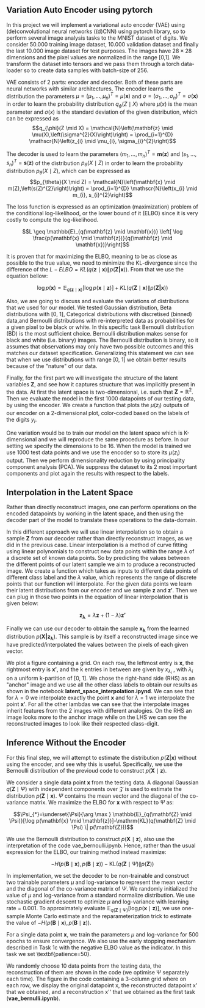 ## Variation Auto Encoder using pytorch

In this project we will implement a variational auto encoder (VAE) using (de)convolutional neural networks ((d)CNN) using pytorch library, so to perform several image analysis tasks to the MNIST dataset of digits. We consider 50.000 training image dataset, 10.000 validation dataset and finally the last 10.000 image dataset for test purposes. The images have $28 \times 28$ dimensions and the pixel values are normalized in the range [0,1]. We transform the dataset into tensors and we pass them through a torch data-loader so to create data samples with batch-size of 256.

VAE consists of 2 parts: encoder and decoder. Both of these parts are neural networks with similar architectures. The encoder learns the distribution the parameters $\mu=\left(\mu_{1}, \ldots, \mu_{n}\right)^{T}=\mu(\mathbf{x})$ and $\sigma=\left(\sigma_{1}, \ldots, \sigma_{n}\right)^{T}=\sigma(\mathbf{x})$ in order to learn the probability distribution $q_{\phi}(Z \mid X)$ where $\mu(x)$ is the mean parameter and $\sigma(x)$ is the standard deviation of the given distribution, which can be expressed as $$q_{\phi}(Z \mid X) = \mathcal{N}\left(\mathbf{z} \mid \mu(X),\left(\sigma^{2}(X)\right)\right) = \prod_{i=1}^{D} \mathscr{N}\left(z_{i} \mid \mu_{i}, \sigma_{i}^{2}\right)$$

The decoder is used to learn the parameters $\left(m_{1}, \ldots, m_{n}\right)^{T}=\mathbf{m}(\mathbf{z})$ and $\left(s_{1}, \ldots, s_{n}\right)^{T}= \mathbf{s}(\mathbf{z})$ of the distribution $p_{\theta}(X \mid Z)$ in order to learn the probability distribution $p_{\theta}(X \mid Z)$, which can be expressed as $$p_{\theta}(X \mid Z) = \mathcal{N}\left(\mathbf{x} \mid m(Z),\left(s(Z)^{2}\right)\right) = \prod_{i=1}^{D} \mathscr{N}\left(x_{i} \mid m_{i}, s_{i}^{2}\right)$$

The loss function is expressed as an optimization (maximization) problem of the conditional log-likelihood, or the lower bound of it (ELBO) since it is very costly to compute the log-likelihood.

$$L \geq \mathbb{E}_{q(\mathbf{z} \mid \mathbf{x})} \left[ \log \frac{p(\mathbf{x} \mid \mathbf{z})}{q(\mathbf{z} \mid \mathbf{x})}\right]$$

It is proven that for maximizing the ELBO, meaning to be as close as possible to the true value, we need to minimize the KL-divergence since the difference of the $L - ELBO = K L(q(\mathbf{z} \mid \mathbf{x}) \| p(\mathbf{Z|x}))$. From that we use the equation bellow:

$$\log p(\mathbf{x}) = \mathbb{E}_{q(\mathbf{z} \mid \mathbf{x})}[\log p(\mathbf{x} \mid \mathbf{z})] + K L(q(\mathbf{Z} \mid \mathbf{x}) \| p(\mathbf{Z|x}))$$

Also, we are going to discuss and evaluate the variations of distributions that we used for our model. We tested Gaussian distribution, Beta distributions with [0, 1], Categorical distributions with discretised (binned) data,and Bernoulli distributions with re-interpreted data as probabilities for a given pixel to be black or white. In this specific task Bernoulli distribution (BD) is the most sufficient choice. Bernoulli distribution makes sense for black and white (i.e. binary) images. The Bernoulli distribution is binary, so it assumes that observations may only have two possible outcomes and this matches our dataset specification. Generalizing this statement we can see that when we use distributions with range [0, 1] we obtain better results because of the "nature" of our data. 

Finally, for the first part we will investigate the structure of the latent variables **Z**, and see how it captures structure that was implicitly present in the data. At first the latent space is two-dimensional, i.e. such that $\textbf{Z} = \mathbb{R}^2$. Then we evaluate the model in the first 1000 datapoints of our testing data, by using the encoder. We create a function that plots the $\mu(z_i)$ outputs of our encoder on a 2-dimensional plot, color-coded based on the labels of the digits $y_i$.

One variation would be to train our model on the latent space which is K-dimensional and we will reproduce the same procedure as before. In our setting we specify the dimensions to be 16. When the model is trained we use 1000 test data points and we use the encoder so to store its $\mu(z_i)$ output. Then we perform dimensionality reduction by using principality component analysis (PCA). We suppress the dataset to its 2 most important components and plot again the results with respect to the labels.

## Interpolation in the Latent Space

Rather than directly reconstruct images, one can perform operations on the encoded datapoints by working in the latent space, and then using the decoder part of the model to translate these operations to the data-domain.

In this different approach we will use linear interpolation so to obtain a sample $\mathbf{Z}$ from our decoder rather than directly reconstruct images, as we did in the previous case. Linear interpolation is a method of curve fitting using linear polynomials to construct new data points within the range $\lambda$ of a discrete set of known data points. So by predicting the values between the different points of our latent sample we aim to produce a reconstructed image. We create a function which takes as inputs to different data points of different class label and the $\lambda$ value, which represents the range of discrete points that our function will interpolate. For the given data points we learn their latent distributions from our encoder and we sample $\mathbf{z}$ and $\mathbf{z'}$. Then we can plug in those two points in the equation of linear interpolation that is given below:

$$\mathbf{z_{\lambda}} = \lambda \mathbf{z} + (1-\lambda)\mathbf{z'}$$

Finally we can use our decoder to obtain the sample $\mathbf{x_{\lambda}}$ from the learned distribution  $p(\mathbf{X|z_{\lambda}})$. This sample is by itself a reconstructed image since we have predicted/interpolated the values between the pixels of each given vector. 

We plot a figure containing a grid. On each row, the leftmost entry is $\mathbf{x}$, the rightmost entry is $\mathbf{x'}$, and the k entries in between are given by $x_{\lambda_i}$ , with $\lambda_i$ on a uniform k-partition of [0, 1]. We chose the right-hand side (RHS) as an "anchor" image and we use all the other class labels to obtain our results as shown in the notebook **latent_space_interpolation.ipynd**. We can see that for $\lambda = 0$ we interpolate exactly the point $\mathbf{x}$ and for $\lambda = 1$ we interpolate the point $\mathbf{x'}$. For all the other lambdas we can see that the interpolate images inherit features from the 2 images with different analogies. On the RHS an image looks more to the anchor image while on the LHS we can see the reconstructed images to look like their respected class-digit.

## Inference Without the Encoder

For this final step, we will attempt to estimate the distribution $p(\mathbf{Z}|\mathbf{x})$ without using the encoder, and see why this is useful. Specifically, we use the Bernoulli distribution of the previoud code to construct $p(\mathbf{X} \mid \mathbf{z})$.

We consider a single data point $\mathbf{x}$ from the testing data. A diagonal Gaussian $q(\mathbf{Z} \mid \Psi)$ with independent components over $\mathcal{Z}$ is used to estimate the distribution $p(\mathbf{Z} \mid \mathbf{x})$. $\Psi$ contains the mean vector and the diagonal of the co-variance matrix. We maximize the ELBO for $\mathbf{x}$ with respect to $\Psi$ as:

$$\Psi_{*}=\underset{\Psi}{\arg \max } \mathbb{E}_{q(\mathbf{Z} \mid \Psi)}[\log p(\mathbf{x} \mid \mathbf{z})]-\mathrm{KL}(q(\mathbf{Z} \mid \Psi) \| p(\mathbf{Z}))$$

We use the Bernoulli distribution to construct $p(\mathbf{X} \mid \mathbf{z})$, also use the interpretation of the code vae_bernoulli.ipynb. Hence, rather than the usual expression for the ELBO, our training method instead maximize:

$$-H(p(\mathbf{B} \mid \mathbf{x}), p(\mathbf{B} \mid \mathbf{z}))-\mathrm{KL}(q(\mathbf{Z} \mid \Psi) \| p(\mathbf{Z}))$$

In implementation, we set the decoder to be non-trainable and construct two trainable parameters $\mu$ and log-variance to represent the mean vector and the diagonal of the co-variance matrix of $\Psi$. We randomly initialized the value of $\mu$ and log-variance from a standard normalize distribution. We use stochastic gradient descent to optimize $\mu$ and log-variance with learning rate $=$ 0.001. To approximately evaluate $\mathbb{E}_{q(\mathbf{Z} \mid \Psi)}[\log p(\mathbf{x} \mid \mathbf{z})]$, we use one-sample Monte Carlo estimate and the reparameterization trick to estimate the value of $-H(p(\mathbf{B} \mid \mathbf{x}), p(\mathbf{B} \mid \mathbf{z}))$.

For a single data point $\mathbf{x}$, we train the parameters $\mu$ and log-variance for 500 epochs to ensure convergence. We also use the early stopping mechanism described in Task 1c with the negative ELBO value as the indicator. In this task we set \textbf{patience=50}.

We randomly choose 10 data points from the testing data, the reconstruction of them are shown in the code (we optimise Ψ separately each time). The figure in the code containing a 3-column grid where on each row, we display the original datapoint x, the reconstructed datapoint x' that we obtained, and a reconstruction x''  that we obtained as the first task (**vae_bernulli.ipynb**).